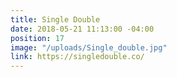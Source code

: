 ```yaml
---
title: Single Double
date: 2018-05-21 11:13:00 -04:00
position: 17
image: "/uploads/Single_double.jpg"
link: https://singledouble.co/
---
```


